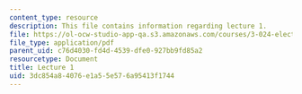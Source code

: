 ```yaml
---
content_type: resource
description: This file contains information regarding lecture 1.
file: https://ol-ocw-studio-app-qa.s3.amazonaws.com/courses/3-024-electronic-optical-and-magnetic-properties-of-materials-spring-2013/3dc854a84076e1a55e576a95413f1744_MIT3_024S13_2012lec1.pdf
file_type: application/pdf
parent_uid: c76d4030-fd4d-4539-dfe0-927bb9fd85a2
resourcetype: Document
title: Lecture 1
uid: 3dc854a8-4076-e1a5-5e57-6a95413f1744
---
```

